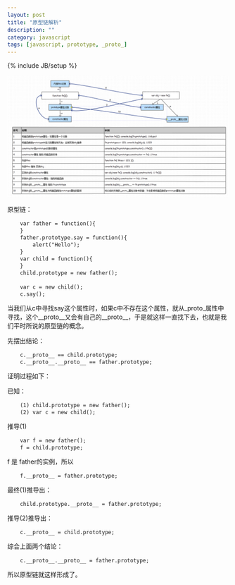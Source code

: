 ```yaml
---
layout: post
title: "原型链解析"
description: ""
category: javascript
tags: [javascript, prototype, _proto_]
---
```

{% include JB/setup %}


<img src="/img/chain.jpg" width="800px" />

原型链：

		var father = function(){
		}
		father.prototype.say = function(){
		    alert("Hello");
		}
		var child = function(){
		}
		child.prototype = new father();

		var c = new child();
		c.say();

当我们从c中寻找say这个属性时，如果c中不存在这个属性，就从_proto_属性中寻找，这个__proto__又会有自己的__proto__，于是就这样一直找下去，也就是我们平时所说的原型链的概念。

先摆出结论：

		c.__proto__ == child.prototype;
		c.__proto__.__proto__ == father.prototype;

证明过程如下：

已知：

		(1) child.prototype = new father();
		(2) var c = new child();

推导(1) 

		var f = new father(); 
		f = child.prototype; 

f 是 father的实例，所以

		f.__proto__ = father.prototype;

最终(1)推导出：

		child.prototype.__proto__ = father.prototype;

推导(2)推导出：

		c.__proto__ = child.prototype;

综合上面两个结论：

		c.__proto__.__proto__ = father.prototype;

所以原型链就这样形成了。